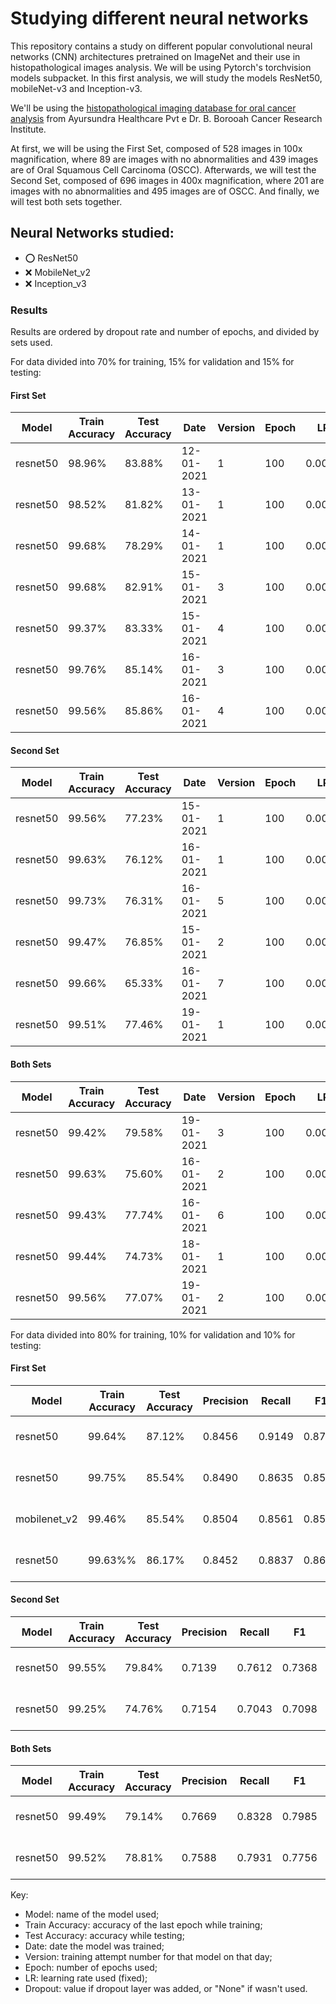# Studying different neural networks

This repository contains a study on different popular convolutional neural networks (CNN) architectures pretrained on ImageNet and their use in histopathological images analysis. We will be using Pytorch's torchvision models subpacket. In this first analysis, we will study the models ResNet50, mobileNet-v3 and Inception-v3.

We'll be using the [histopathological imaging database for oral cancer analysis](https://www.ncbi.nlm.nih.gov/pmc/articles/PMC6994517/) from Ayursundra Healthcare Pvt e Dr. B. Borooah Cancer Research Institute. 

At first, we will be using the First Set, composed of 528 images in 100x magnification, where 89 are images with no abnormalities and 439 images are of Oral Squamous Cell Carcinoma (OSCC). Afterwards, we will test the Second Set, composed of 696 images in 400x magnification, where 201 are images with no abnormalities and 495 images are of OSCC. And finally, we will test both sets together.

## Neural Networks studied:

+ :o: ResNet50
+ :x: MobileNet_v2
+ :x: Inception_v3

### Results

Results are ordered by dropout rate and number of epochs, and divided by sets used. 

For data divided into 70% for training, 15% for validation and 15% for testing:

#### First Set

|Model|Train Accuracy|Test Accuracy|Date|Version|Epoch|LR|Dropout|
|---|---|---|---|---|---|---|---|
|resnet50|98.96%|83.88%|12-01-2021|1|100|0.001|None|
|resnet50|98.52%|81.82%|13-01-2021|1|100|0.001|None|
|resnet50|99.68%|78.29%|14-01-2021|1|100|0.001|None|
|resnet50|99.68%|82.91%|15-01-2021|3|100|0.0001|0.2|
|resnet50|99.37%|83.33%|15-01-2021|4|100|0.0001|0.2|
|resnet50|99.76%|85.14%|16-01-2021|3|100|0.0001|0.5|
|resnet50|99.56%|85.86%|16-01-2021|4|100|0.0001|0.5|

#### Second Set

|Model|Train Accuracy|Test Accuracy|Date|Version|Epoch|LR|Dropout|
|---|---|---|---|---|---|---|---|
|resnet50|99.56%|77.23%|15-01-2021|1|100|0.0001|None|
|resnet50|99.63%|76.12%|16-01-2021|1|100|0.0001|0.2|
|resnet50|99.73%|76.31%|16-01-2021|5|100|0.0001|0.2|
|resnet50|99.47%|76.85%|15-01-2021|2|100|0.0001|0.5|
|resnet50|99.66%|65.33%|16-01-2021|7|100|0.0001|0.5|
|resnet50|99.51%|77.46%|19-01-2021|1|100|0.0001|0.5|

#### Both Sets

|Model|Train Accuracy|Test Accuracy|Date|Version|Epoch|LR|Dropout|
|---|---|---|---|---|---|---|---|
|resnet50|99.42%|79.58%|19-01-2021|3|100|0.0001|None|
|resnet50|99.63%|75.60%|16-01-2021|2|100|0.0001|0.2|
|resnet50|99.43%|77.74%|16-01-2021|6|100|0.0001|0.2|
|resnet50|99.44%|74.73%|18-01-2021|1|100|0.0001|0.5|
|resnet50|99.56%|77.07%|19-01-2021|2|100|0.0001|0.5|

For data divided into 80% for training, 10% for validation and 10% for testing:

#### First Set

|Model|Train Accuracy|Test Accuracy|Precision|Recall|F1|Date|Version|Epoch|LR|Dropout|
|---|---|---|---|---|---|---|---|---|---|---|
|resnet50|99.64%|87.12%|0.8456|0.9149|0.8789|19-01-2021|5|100|0.001|None|
|resnet50|99.75%|85.54%|0.8490|0.8635|0.8562|19-01-2021|6|100|0.001|None|
|mobilenet_v2|99.46%|85.54%|0.8504|0.8561|0.8532|22-01-2021|1|100|0.001|None|
|resnet50|99.63%%|86.17%|0.8452|0.8837|0.8640|21-01-2021|3|200|0.001|0.5|

#### Second Set

|Model|Train Accuracy|Test Accuracy|Precision|Recall|F1|Date|Version|Epoch|LR|Dropout|
|---|---|---|---|---|---|---|---|---|---|---|
|resnet50|99.55%|79.84%|0.7139|0.7612|0.7368|20-01-2021|1|100|0.0001|None|
|resnet50|99.25%|74.76%|0.7154|0.7043|0.7098|20-01-2021|2|100|0.0001|None|

#### Both Sets

|Model|Train Accuracy|Test Accuracy|Precision|Recall|F1|Date|Version|Epoch|LR|Dropout|
|---|---|---|---|---|---|---|---|---|---|---|
|resnet50|99.49%|79.14%|0.7669|0.8328|0.7985|20-01-2021|3|100|0.0001|None|
|resnet50|99.52%|78.81%|0.7588|0.7931|0.7756|20-01-2021|4|100|0.0001|None|

Key:
+ Model: name of the model used;
+ Train Accuracy: accuracy of the last epoch while training;
+ Test Accuracy: accuracy while testing;
+ Date: date the model was trained;
+ Version: training attempt number for that model on that day;
+ Epoch: number of epochs used;
+ LR: learning rate used (fixed);
+ Dropout: value if dropout layer was added, or "None" if wasn't used.